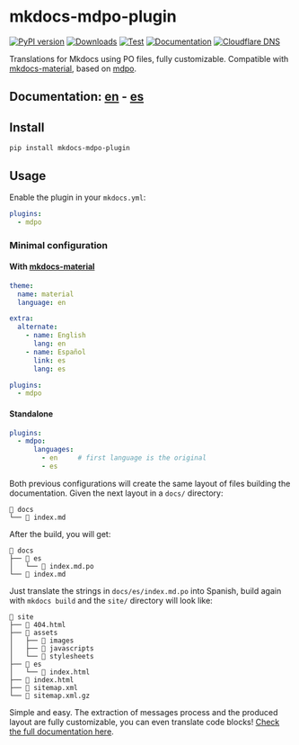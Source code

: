 # mkdocs-mdpo-plugin

[![PyPI version](https://img.shields.io/pypi/v/mkdocs-mdpo-plugin?label=version)](https://pypi.org/project/mkdocs-mdpo-plugin)
[![Downloads](https://img.shields.io/pypi/dm/mkdocs-mdpo-plugin)](https://pypistats.org/packages/mkdocs-mdpo-plugin)
[![Test](https://img.shields.io/github/workflow/status/mondeja/mkdocs-mdpo-plugin/CI?label=tests&logo=github)](https://github.com/mondeja/mkdocs-mdpo-plugin/actions?query=workflow%3ACI)
[![Documentation](https://img.shields.io/github/workflow/status/mondeja/mkdocs-mdpo-plugin/Github%20Pages?label=docs&logo=github)](https://mkdocs-mdpo.ga)
[![Cloudflare DNS](https://img.shields.io/github/workflow/status/mondeja/mkdocs-mdpo-plugin/website-check?label=dns&logo=cloudflare&logoColor=white)](https://github.com/mondeja/mkdocs-mdpo-plugin/actions/workflows/website-check.yml)

<!--description-start-->

Translations for Mkdocs using PO files, fully customizable.
Compatible with [mkdocs-material](https://squidfunk.github.io/mkdocs-material),
based on [mdpo][mdpo-docs].

<!--description-end-->

## Documentation: [en](https://mkdocs-mdpo.ga) - [es](https://mkdocs-mdpo.ga/es/)

<!--intro-start-->

## Install

```
pip install mkdocs-mdpo-plugin
```

## Usage

Enable the plugin in your `mkdocs.yml`:

```yaml
plugins:
  - mdpo
```

### Minimal configuration

#### With [mkdocs-material](https://squidfunk.github.io/mkdocs-material)

```yaml
theme:
  name: material
  language: en

extra:
  alternate:
    - name: English
      lang: en
    - name: Español
      link: es
      lang: es

plugins:
  - mdpo
```

#### Standalone

<!-- mdpo-include-codeblock -->
```yaml
plugins:
  - mdpo:
      languages:
        - en     # first language is the original
        - es
```

Both previous configurations will create the same layout of files building the
documentation. Given the next layout in a `docs/` directory:

```
📁 docs
└── 📄 index.md
```

After the build, you will get:

```
📁 docs
├── 📁 es
│   └── 📄 index.md.po
└── 📄 index.md
```

Just translate the strings in `docs/es/index.md.po` into Spanish, build again
with `mkdocs build` and the `site/` directory will look like:

```
📁 site
├── 📄 404.html
├── 📁 assets
│   ├── 📁 images
│   ├── 📁 javascripts
│   └── 📁 stylesheets
├── 📁 es
│   └── 📄 index.html
├── 📄 index.html
├── 📄 sitemap.xml
└── 📄 sitemap.xml.gz
```

<!--intro-end-->

Simple and easy. The extraction of messages process and the produced
layout are fully customizable, you can even translate code blocks!
[Check the full documentation here](https://mkdocs-mdpo.ga).

[mdpo-docs]: https://mdpo.readthedocs.io
